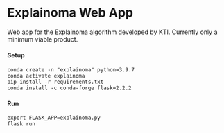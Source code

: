 
# Explainoma Web App

Web app for the Explainoma algorithm developed by KTI. Currently only a minimum viable product. 

#### Setup
```
conda create -n "explainoma" python=3.9.7 
conda activate explainoma
pip install -r requirements.txt
conda install -c conda-forge flask=2.2.2
```
#### Run
```
export FLASK_APP=explainoma.py
flask run
```


